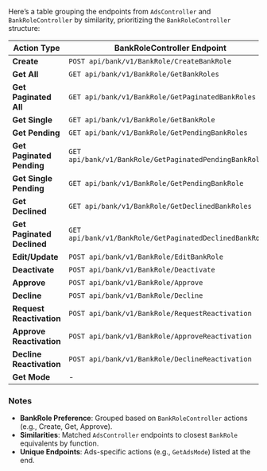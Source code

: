 Here’s a table grouping the endpoints from `AdsController` and `BankRoleController` by similarity, prioritizing the `BankRoleController` structure:

| **Action Type**               | **BankRoleController Endpoint**                          | **AdsController Endpoint**                   |
| ----------------------------- | -------------------------------------------------------- | -------------------------------------------- |
| **Create**                    | `POST api/bank/v1/BankRole/CreateBankRole`               | `POST api/Ads/CreateAds`                     |
| **Get All**                   | `GET api/bank/v1/BankRole/GetBankRoles`                  | `GET api/Ads/GetAllAds`                      |
| **Get Paginated All**         | `GET api/bank/v1/BankRole/GetPaginatedBankRoles`         | -                                            |
| **Get Single**                | `GET api/bank/v1/BankRole/GetBankRole`                   | `GET api/Ads/GetAd`                          |
| **Get Pending**               | `GET api/bank/v1/BankRole/GetPendingBankRoles`           | `GET api/Ads/GetPendingAds`                  |
| **Get Paginated Pending**     | `GET api/bank/v1/BankRole/GetPaginatedPendingBankRoles`  | -                                            |
| **Get Single Pending**        | `GET api/bank/v1/BankRole/GetPendingBankRole`            | `GET api/Ads/GetPendingAd`                   |
| **Get Declined**              | `GET api/bank/v1/BankRole/GetDeclinedBankRoles`          | -                                            |
| **Get Paginated Declined**    | `GET api/bank/v1/BankRole/GetPaginatedDeclinedBankRoles` | -                                            |
| **Edit/Update**               | `POST api/bank/v1/BankRole/EditBankRole`                 | `POST api/Ads/EditAds`                       |
| **Deactivate**                | `POST api/bank/v1/BankRole/Deactivate`                   | `POST api/Ads/DeactivateAds`                 |
| **Approve**                   | `POST api/bank/v1/BankRole/Approve`                      | `POST api/Ads/ApproveRequest`                |
| **Decline**                   | `POST api/bank/v1/BankRole/Decline`                      | `POST api/Ads/DeclineRequest`                |
| **Request Reactivation**      | `POST api/bank/v1/BankRole/RequestReactivation`          | `POST api/Ads/RequestAdsReActivation`        |
| **Approve Reactivation**      | `POST api/bank/v1/BankRole/ApproveReactivation`          | `POST api/Ads/ApproveAdsReActivationRequest` |
| **Decline Reactivation**      | `POST api/bank/v1/BankRole/DeclineReactivation`          | `POST api/Ads/DeclineAdsReActivationRequest` |
| **Get Mode**                  | -                                                        | `GET api/Ads/GetAdsMode`                     |


### Notes
- **BankRole Preference**: Grouped based on `BankRoleController` actions (e.g., Create, Get, Approve).
- **Similarities**: Matched `AdsController` endpoints to closest `BankRole` equivalents by function.
- **Unique Endpoints**: Ads-specific actions (e.g., `GetAdsMode`) listed at the end.